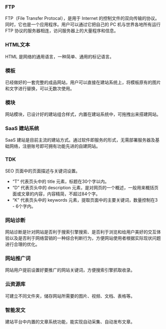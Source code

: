 
### FTP
FTP（File Transfer Protocal），是用于 Internet 的控制文件的双向传输的协议。同时，它也是一个应用程序。用户可以通过它把自己的 PC 机与世界各地所有运行 FTP 协议的服务器相连，访问服务器上的大量程序和信息。


### HTML文本
HTML 是网络的通用语言，一种简单、通用的标记语言。


### 模板
已经做好的一套完整的成品网站，用户可以直接在建站系统上，将模板原有的图片和文字进行替换，可以无数次使用。

### 模块
网站模块，已设计好的建站组合样式，内置在建站系统中，可拖拽出来搭建网站。

### SaaS 建站系统
SaaS 建站是目前主流的建站方式。通过软件即服务的形式，无需部署服务器及基础网络，注册账号即可拥有功能先进的自建网站。


### TDK
SEO 页面中的页面描述与关键词设置。
- “T” 代表页头中的 title 元素，标题在30个字以内。
- “D” 代表页头中的 description 元素，是对网页的一个概述，一般用来概括页面或文章的内容，内容精简，不超过84个字。
- “K” 代表页头中的 keywords 元素，提取页面中的主要关键词，数量控制在3 - 6个字内。

### 网站诊断
网站诊断是针对网站是否利于搜索引擎搜索、是否利于浏览和给用户美好的交互体验以及是否利于网络营销的一种综合判断行为，方便网站使用者根据实际现状问题进行合理的优化。

### 网站推广词
网站用户提前设置好要推广的网站关键词，方便搜索引擎抓取收录。

### 云资源库
可建立不同文件夹，储存网站所需要的图片、视频、文档、表格等。

### 智能发文
建站平台中内置的文章系统功能，能实现自动采集、自动发布文章。

